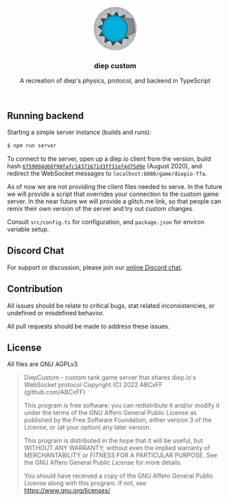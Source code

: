 <br><br>
<div align="center">
<img src="./icon.png" width="20%" />
<h3> diep custom </h3>
<p> A recreation of diep's physics, protocol, and backend in TypeScript </p>
</div>
<br>

## Running backend

Starting a simple server instance (builds and runs):
```bash
$ npm run server
```

To connect to the server, open up a diep.io client from the version, build hash [`6f59094d60f98fafc14371671d3ff31ef4d75d9e`](https://static.diep.io/build_6f59094d60f98fafc14371671d3ff31ef4d75d9e.wasm.js) (August 2020), and redirect the WebSocket messages to `localhost:8080/game/diepio-ffa`.

As of now we are not providing the client files needed to serve. In the future we will provide a script that overrides your connection to the custom game server. In the near future we will provide a glitch.me link, so that people can remix their own version of the server and try out custom changes.

Consult `src/config.ts` for configuration, and `package.json` for environ variable setup.

## Discord Chat

For support or discussion, please join our [online Discord chat](https://discord.gg/SyxWdxgHnT).


## Contribution

All issues should be relate to critical bugs, stat related inconsistencies, or undefined or misdefined behavior.

All pull requests should be made to address these issues.

## License

All files are GNU AGPLv3
> DiepCustom - custom tank game server that shares diep.io's WebSocket protocol
> Copyright (C) 2022 ABCxFF (github.com/ABCxFF)
> 
> This program is free software: you can redistribute it and/or modify
> it under the terms of the GNU Affero General Public License as published
> by the Free Software Foundation, either version 3 of the License, or
> (at your option) any later version.
> 
> This program is distributed in the hope that it will be useful,
> but WITHOUT ANY WARRANTY; without even the implied warranty of
> MERCHANTABILITY or FITNESS FOR A PARTICULAR PURPOSE.  See the
> GNU Affero General Public License for more details.
> 
> You should have received a copy of the GNU Affero General Public License
> along with this program. If not, see <https://www.gnu.org/licenses/>
